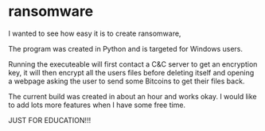 # ransomware
I wanted to see how easy it is to create ransomware,

The program was created in Python and is targeted for Windows users. 

Running the executeable will first contact a C&C server to get an encryption key, it will then encrypt all the users files before deleting itself and opening a webpage asking the user to send some Bitcoins to get their files back.

The current build was created in about an hour and works okay. I would like to add lots more features when I have some free time.

JUST FOR EDUCATION!!!
